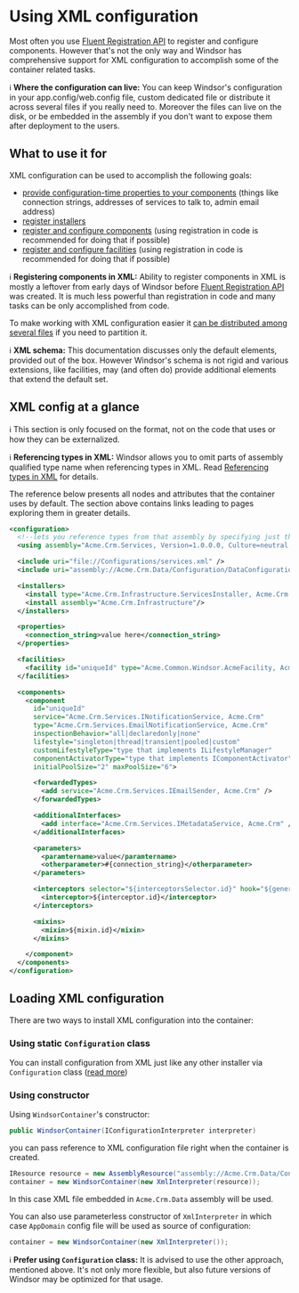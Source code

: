 # Using XML configuration

Most often you use [Fluent Registration API](fluent-registration-api.md) to register and configure components. However that's not the only way and Windsor has comprehensive support for XML configuration to accomplish some of the container related tasks.

:information_source: **Where the configuration can live:** You can keep Windsor's configuration in your app.config/web.config file, custom dedicated file or distribute it across several files if you really need to. Moreover the files can live on the disk, or be embedded in the assembly if you don't want to expose them after deployment to the users.

## What to use it for

XML configuration can be used to accomplish the following goals:

* [provide configuration-time properties to your components](xml-configuration-properties.md) (things like connection strings, addresses of services to talk to, admin email address)
* [register installers](registering-Installers.md)
* [register and configure components](registering-components.md) (using registration in code is recommended for doing that if possible)
* [register and configure facilities](facilities-xml-configuration.md) (using registration in code is recommended for doing that if possible)

:information_source: **Registering components in XML:** Ability to register components in XML is mostly a leftover from early days of Windsor before [Fluent Registration API](fluent-registration-api.md) was created. It is much less powerful than registration in code and many tasks can be only accomplished from code.

To make working with XML configuration easier it [can be distributed among several files](xml-configuration-includes.md) if you need to partition it.

:information_source: **XML schema:** This documentation discusses only the default elements, provided out of the box. However Windsor's schema is not rigid and various extensions, like facilities, may (and often do) provide additional elements that extend the default set.

## XML config at a glance

:information_source: This section is only focused on the format, not on the code that uses or how they can be externalized.

:information_source: **Referencing types in XML:** Windsor allows you to omit parts of assembly qualified type name when referencing types in XML. Read [Referencing types in XML](referencing-types-in-xml.md) for details.

The reference below presents all nodes and attributes that the container uses by default. The section above contains links leading to pages exploring them in greater details.

```xml
<configuration>
  <!--lets you reference types from that assembly by specifying just their name, instead of assembly qualified full name.-->
  <using assembly="Acme.Crm.Services, Version=1.0.0.0, Culture=neutral, PublicKeyToken=1987352536523" />

  <include uri="file://Configurations/services.xml" />
  <include uri="assembly://Acme.Crm.Data/Configuration/DataConfiguration.xml" />

  <installers>
    <install type="Acme.Crm.Infrastructure.ServicesInstaller, Acme.Crm.Infrastructure"/>
    <install assembly="Acme.Crm.Infrastructure"/>
  </installers>

  <properties>
    <connection_string>value here</connection_string>
  </properties>

  <facilities>
    <facility id="uniqueId" type="Acme.Common.Windsor.AcmeFacility, Acme.Common" />
  </facilities>

  <components>
    <component
      id="uniqueId"
      service="Acme.Crm.Services.INotificationService, Acme.Crm"
      type="Acme.Crm.Services.EmailNotificationService, Acme.Crm"
      inspectionBehavior="all|declaredonly|none"
      lifestyle="singleton|thread|transient|pooled|custom"
      customLifestyleType="type that implements ILifestyleManager"
      componentActivatorType="type that implements IComponentActivator"
      initialPoolSize="2" maxPoolSize="6">

      <forwardedTypes>
        <add service="Acme.Crm.Services.IEmailSender, Acme.Crm" />
      </forwardedTypes>

      <additionalInterfaces>
        <add interface="Acme.Crm.Services.IMetadataService, Acme.Crm" />
      </additionalInterfaces>

      <parameters>
        <paramtername>value</paramtername>
        <otherparameter>#{connection_string}</otherparameter>
      </parameters>

      <interceptors selector="${interceptorsSelector.id}" hook="${generationHook.id}">
        <interceptor>${interceptor.id}</interceptor>
      </interceptors>

      <mixins>
        <mixin>${mixin.id}</mixin>
      </mixins>

    </component>
  </components>
</configuration>
```

## Loading XML configuration

There are two ways to install XML configuration into the container:

### Using static `Configuration` class

You can install configuration from XML just like any other installer via `Configuration` class ([read more](installers.md#configuration-class))

### Using constructor

Using `WindsorContainer`'s constructor:

```csharp
public WindsorContainer(IConfigurationInterpreter interpreter)
```

you can pass reference to XML configuration file right when the container is created.

```csharp
IResource resource = new AssemblyResource("assembly://Acme.Crm.Data/Configuration/services.xml");
container = new WindsorContainer(new XmlInterpreter(resource));
```

In this case XML file embedded in `Acme.Crm.Data` assembly will be used.

You can also use parameterless constructor of `XmlInterpreter` in which case `AppDomain` config file will be used as source of configuration:

```csharp
container = new WindsorContainer(new XmlInterpreter());
```

:information_source: **Prefer using `Configuration` class:** It is advised to use the other approach, mentioned above. It's not only more flexible, but also future versions of Windsor may be optimized for that usage.